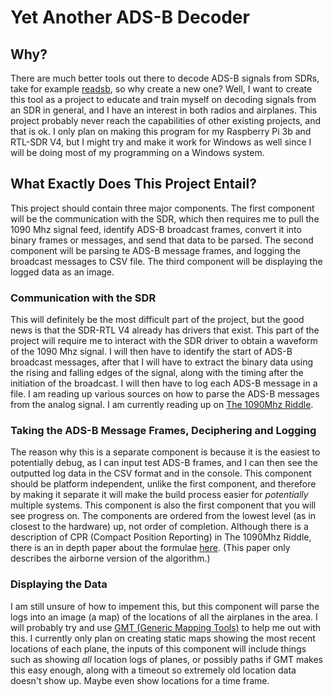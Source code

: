 # Yet Another ADS-B Decoder

## Why?
There are much better tools out there to decode ADS-B signals from SDRs, take for example [readsb](https://github.com/Mictronics/readsb), so why create a new one?
Well, I want to create this tool as a project to educate and train myself on decoding signals from an SDR in general, and I have an interest in both radios and airplanes.
This project probably never reach the capabilities of other existing projects, and that is ok. I only plan on making this program for my Raspberry Pi 3b and RTL-SDR V4,
but I might try and make it work for Windows as well since I will be doing most of my programming on a Windows system.

## What Exactly Does This Project Entail?
This project should contain three major components. The first component will be the communication with the SDR, which then requires me to pull the 1090 Mhz signal feed,
identify ADS-B broadcast frames,
convert it into binary frames or messages, and send that data to be parsed.
The second component will be parsing te ADS-B message frames, and logging the broadcast messages to CSV file. The third component will be displaying the logged data as an image.

### Communication with the SDR
This will definitely be the most difficult part of the project, but the good news is that the SDR-RTL V4 already has drivers that exist.
This part of the project will require me to interact with the SDR driver to obtain a waveform of the 1090 Mhz signal.
I will then have to identify the start of ADS-B broadcast messages, after that I will have to extract the binary data using the rising and falling edges of the signal,
along with the timing after the initiation of the broadcast.
I will then have to log each ADS-B message in a file. I am reading up various sources on how to parse the ADS-B messages from the analog signal. I am currently reading up on
[The 1090Mhz Riddle](https://mode-s.org/1090mhz/index.html).

### Taking the ADS-B Message Frames, Deciphering and Logging
The reason why this is a separate component is because it is the easiest to potentially debug, as I can input test ADS-B frames,
and I can then see the outputted log data in the CSV format and in the console.
This component should be platform independent, unlike the first component, and therefore by making it separate it will make the build process easier for *potentially* multiple systems.
This component is also the first component that you will see progress on. The components are ordered from the lowest level (as in closest to the hardware) up,
not order of completion. Although there is a description of CPR (Compact Position Reporting) in The 1090Mhz Riddle, there is an in depth paper about the formulae
[here](https://shemesh.larc.nasa.gov/fm/papers/VSTTE2017-draft.pdf). (This paper only describes the airborne version of the algorithm.)

### Displaying the Data
I am still unsure of how to impement this, but this component will parse the logs into an image (a map) of the locations of all the airplanes in the area.
I will probably try and use [GMT (Generic Mapping Tools)](https://github.com/GenericMappingTools/gmt) to help me out with this.
I currently only plan on creating static maps showing the most recent locations of each plane,
the inputs of this component will include things such as showing *all* location logs of planes,
or possibly paths if GMT makes this easy enough, along with a timeout so extremely old location data doesn't show up. Maybe even show locations for a time frame.
